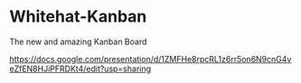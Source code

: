 # Whitehat-Kanban
The new and amazing Kanban Board 

https://docs.google.com/presentation/d/1ZMFHe8rpcRL1z6rr5on6N9cnG4veZfEN8HJiPFRDKt4/edit?usp=sharing
